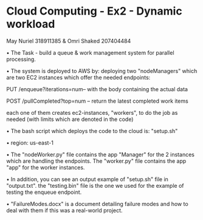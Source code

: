 # Cloud Computing - Ex2 - Dynamic workload

May Nuriel 318911385 & Omri Shaked 207404484

•	The Task - build a queue & work management system for parallel processing.

•	The system is deployed to AWS by: deploying two "nodeManagers" which are two EC2 instances which offer the needed endpoints:

PUT /enqueue?iterations=num– with the body containing the actual data

POST /pullCompleted?top=num – return the latest completed work items

each one of them creates ec2-instances, "workers", to do the job as needed (with limits which are denoted in the code)



•	The bash script which deploys the code to the cloud is: "setup.sh" 

•	region: us-east-1

•	The "nodeWorker.py" file contains the app "Manager" for the 2 instances which are handling the endpoints. The "worker.py" file contains the app "app" for the worker instances.

•	In addition, you can see an output example of "setup.sh" file in "output.txt".
  the "testing.bin" file is the one we used for the example of testing the enqueue endpoint.
  
•	"FailureModes.docx" is a document detailing failure modes and how to deal with them if this was a real-world project.

